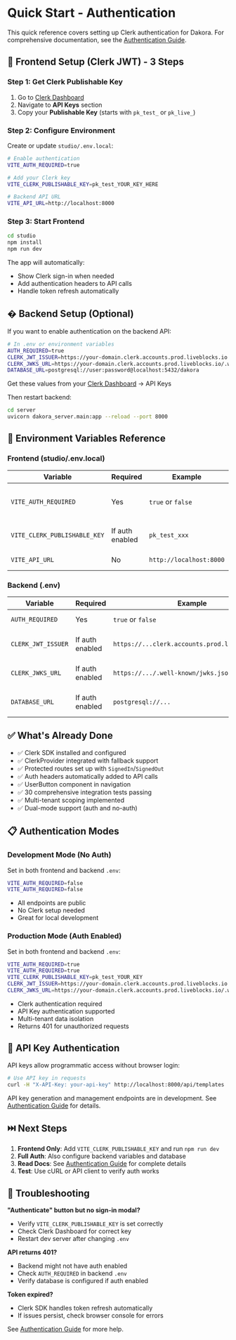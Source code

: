 # Quick Start - Authentication

This quick reference covers setting up Clerk authentication for Dakora. For comprehensive documentation, see the [Authentication Guide](/guides/authentication).

## 🚀 Frontend Setup (Clerk JWT) - 3 Steps

### Step 1: Get Clerk Publishable Key

1. Go to [Clerk Dashboard](https://dashboard.clerk.com)
2. Navigate to **API Keys** section
3. Copy your **Publishable Key** (starts with `pk_test_` or `pk_live_`)

### Step 2: Configure Environment

Create or update `studio/.env.local`:

```bash
# Enable authentication
VITE_AUTH_REQUIRED=true

# Add your Clerk key
VITE_CLERK_PUBLISHABLE_KEY=pk_test_YOUR_KEY_HERE

# Backend API URL
VITE_API_URL=http://localhost:8000
```

### Step 3: Start Frontend

```bash
cd studio
npm install
npm run dev
```

The app will automatically:

- Show Clerk sign-in when needed
- Add authentication headers to API calls
- Handle token refresh automatically

## � Backend Setup (Optional)

If you want to enable authentication on the backend API:

```bash
# In .env or environment variables
AUTH_REQUIRED=true
CLERK_JWT_ISSUER=https://your-domain.clerk.accounts.prod.liveblocks.io
CLERK_JWKS_URL=https://your-domain.clerk.accounts.prod.liveblocks.io/.well-known/jwks.json
DATABASE_URL=postgresql://user:password@localhost:5432/dakora
```

Get these values from your [Clerk Dashboard](https://dashboard.clerk.com) → API Keys

Then restart backend:

```bash
cd server
uvicorn dakora_server.main:app --reload --port 8000
```

## 🔑 Environment Variables Reference

### Frontend (studio/.env.local)

| Variable | Required | Example | Notes |
|----------|----------|---------|-------|
| `VITE_AUTH_REQUIRED` | Yes | `true` or `false` | Set to `false` to disable auth |
| `VITE_CLERK_PUBLISHABLE_KEY` | If auth enabled | `pk_test_xxx` | Get from Clerk Dashboard |
| `VITE_API_URL` | No | `http://localhost:8000` | Backend API URL |

### Backend (.env)

| Variable | Required | Example | Notes |
|----------|----------|---------|-------|
| `AUTH_REQUIRED` | Yes | `true` or `false` | Set to `false` for dev mode |
| `CLERK_JWT_ISSUER` | If auth enabled | `https://...clerk.accounts.prod.liveblocks.io` | Get from Clerk Dashboard |
| `CLERK_JWKS_URL` | If auth enabled | `https://.../.well-known/jwks.json` | Get from Clerk Dashboard |
| `DATABASE_URL` | If auth enabled | `postgresql://...` | For storing authenticated data |

## ✅ What's Already Done

- ✅ Clerk SDK installed and configured
- ✅ ClerkProvider integrated with fallback support
- ✅ Protected routes set up with `SignedIn`/`SignedOut`
- ✅ Auth headers automatically added to API calls
- ✅ UserButton component in navigation
- ✅ 30 comprehensive integration tests passing
- ✅ Multi-tenant scoping implemented
- ✅ Dual-mode support (auth and no-auth)

## 📋 Authentication Modes

### Development Mode (No Auth)

Set in both frontend and backend `.env`:

```bash
VITE_AUTH_REQUIRED=false
VITE_AUTH_REQUIRED=false
```

- All endpoints are public
- No Clerk setup needed
- Great for local development

### Production Mode (Auth Enabled)

Set in both frontend and backend `.env`:

```bash
VITE_AUTH_REQUIRED=true
VITE_AUTH_REQUIRED=true
VITE_CLERK_PUBLISHABLE_KEY=pk_test_YOUR_KEY
CLERK_JWT_ISSUER=https://your-domain.clerk.accounts.prod.liveblocks.io
CLERK_JWKS_URL=https://your-domain.clerk.accounts.prod.liveblocks.io/.well-known/jwks.json
```

- Clerk authentication required
- API Key authentication supported
- Multi-tenant data isolation
- Returns 401 for unauthorized requests

## 🔑 API Key Authentication

API keys allow programmatic access without browser login:

```bash
# Use API key in requests
curl -H "X-API-Key: your-api-key" http://localhost:8000/api/templates
```

API key generation and management endpoints are in development. See [Authentication Guide](/guides/authentication#api-key-authentication) for details.

## ⏭️ Next Steps

1. **Frontend Only**: Add `VITE_CLERK_PUBLISHABLE_KEY` and run `npm run dev`
2. **Full Auth**: Also configure backend variables and database
3. **Read Docs**: See [Authentication Guide](/guides/authentication) for complete details
4. **Test**: Use cURL or API client to verify auth works

## 🐛 Troubleshooting

**"Authenticate" button but no sign-in modal?**

- Verify `VITE_CLERK_PUBLISHABLE_KEY` is set correctly
- Check Clerk Dashboard for correct key
- Restart dev server after changing `.env`

**API returns 401?**

- Backend might not have auth enabled
- Check `AUTH_REQUIRED` in backend `.env`
- Verify database is configured if auth enabled

**Token expired?**

- Clerk SDK handles token refresh automatically
- If issues persist, check browser console for errors

See [Authentication Guide](/guides/authentication#troubleshooting) for more help.
